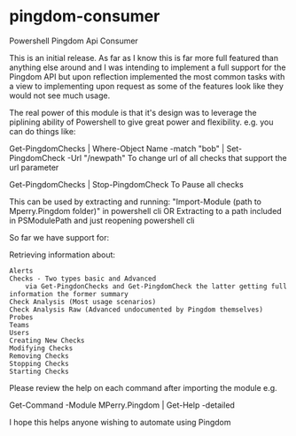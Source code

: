 # pingdom-consumer
Powershell Pingdom Api Consumer

This is an initial release.  As far as I know this is far more full featured than anything else around and I was intending to implement a full support for the Pingdom API but upon reflection implemented the most common tasks with a view to implementing upon request as some of the features look like they would not see much usage.

The real power of this module is that it's design was to leverage the piplining ability of Powershell to give great power and flexibility.
e.g. you can do things like:

Get-PingdomChecks | Where-Object Name -match "bob" | Set-PingdomCheck -Url "/newpath"
To change url of all checks that support the url parameter

Get-PingdomChecks | Stop-PingdomCheck
To Pause all checks

This can be used by extracting and running: 
"Import-Module (path to Mperry.Pingdom folder)" in powershell cli 
OR
Extracting to a path included in PSModulePath and just reopening powershell cli

So far we have support for: 

Retrieving information about:

    Alerts
    Checks - Two types basic and Advanced 
        via Get-PingdonChecks and Get-PingdomCheck the latter getting full information the former summary
    Check Analysis (Most usage scenarios)
    Check Analysis Raw (Advanced undocumented by Pingdom themselves)
    Probes
    Teams
    Users
    Creating New Checks
    Modifying Checks
    Removing Checks
    Stopping Checks
    Starting Checks

Please review the help on each command after importing the module e.g.

Get-Command -Module MPerry.Pingdom | Get-Help -detailed

I hope this helps anyone wishing to automate using Pingdom
